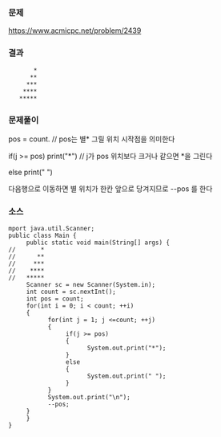 ### 문제

https://www.acmicpc.net/problem/2439

### 결과

~~~
       *
      **
     ***
    ****
   *****
~~~

### 문제풀이

pos = count.				// pos는 별* 그릴 위치 시작점을 의미한다

if(j >= pos) print("*")    // j가 pos 위치보다 크거나 같으면 *을 그린다

else print(" ")

다음행으로 이동하면 별 위치가 한칸 앞으로 당겨지므로 --pos 를 한다

### 소스

~~~
mport java.util.Scanner;
public class Main {
     public static void main(String[] args) {         
//       *
//      **
//     ***
//    ****
//   *****
     Scanner sc = new Scanner(System.in);
     int count = sc.nextInt();
     int pos = count;
     for(int i = 0; i < count; ++i)
     {
           for(int j = 1; j <=count; ++j)
           {
                if(j >= pos)
                {
                      System.out.print("*");
                }
                else
                {
                      System.out.print(" ");
                }
           }
           System.out.print("\n");
           --pos;
     }
     }
}
~~~